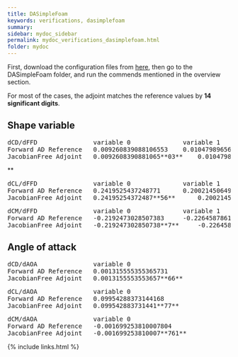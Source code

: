 ```yaml
---
title: DASimpleFoam
keywords: verifications, dasimplefoam
summary: 
sidebar: mydoc_sidebar
permalink: mydoc_verifications_dasimplefoam.html
folder: mydoc
---
```


First, download the configuration files from [here](https://github.com/DAFoam/verifications), then go to the DASimpleFoam folder, and run the commends mentioned in the overview section.

For most of the cases, the adjoint matches the reference values by **14 significant digits**.

## Shape variable
<pre>
dCD/dFFD               variable 0              variable 1            variable 2
Forward AD Reference   0.009260839088106553    0.01047989656042717   0.02535943905573043
JacobianFree Adjoint   0.0092608390881065**03**    0.010479896560427**20**   0.025359439055730**65
</pre>**

<pre>
dCL/dFFD               variable 0              variable 1            variable 2
Forward AD Reference   0.2419525437248771      0.2002145064954005    0.2802869444676860
JacobianFree Adjoint   0.24195254372487**56**      0.200214506495**3999**    0.28028694446768**80**
</pre>

<pre>
dCM/dFFD               variable 0              variable 1            variable 2
Forward AD Reference   -0.2192473028507383     -0.2264587861502322   -0.2456468063599592
JacobianFree Adjoint   -0.219247302850738**7**     -0.22645878615023**18**   -0.245646806359959**9**
</pre>

## Angle of attack
<pre>
dCD/dAOA               variable 0    
Forward AD Reference   0.001315555355365731      
JacobianFree Adjoint   0.0013155553553657**66**
</pre>

<pre>
dCL/dAOA               variable 0    
Forward AD Reference   0.09954288373144168      
JacobianFree Adjoint   0.099542883731441**77**
</pre>

<pre>
dCM/dAOA               variable 0   
Forward AD Reference   -0.001699253810007804       
JacobianFree Adjoint   -0.001699253810007**761**
</pre>


{% include links.html %}
